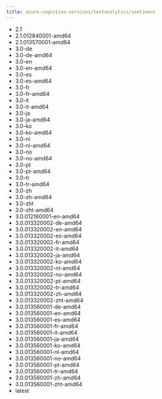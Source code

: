 ```yaml
---
title: azure-cognitive-services/textanalytics/sentiment
---
```

- 2.1
- 2.1.012840001-amd64
- 2.1.013570001-amd64
- 3.0-de
- 3.0-de-amd64
- 3.0-en
- 3.0-en-amd64
- 3.0-es
- 3.0-es-amd64
- 3.0-fr
- 3.0-fr-amd64
- 3.0-it
- 3.0-it-amd64
- 3.0-ja
- 3.0-ja-amd64
- 3.0-ko
- 3.0-ko-amd64
- 3.0-nl
- 3.0-nl-amd64
- 3.0-no
- 3.0-no-amd64
- 3.0-pt
- 3.0-pt-amd64
- 3.0-tr
- 3.0-tr-amd64
- 3.0-zh
- 3.0-zh-amd64
- 3.0-zht
- 3.0-zht-amd64
- 3.0.012160001-en-amd64
- 3.0.013320002-de-amd64
- 3.0.013320002-en-amd64
- 3.0.013320002-es-amd64
- 3.0.013320002-fr-amd64
- 3.0.013320002-it-amd64
- 3.0.013320002-ja-amd64
- 3.0.013320002-ko-amd64
- 3.0.013320002-nl-amd64
- 3.0.013320002-no-amd64
- 3.0.013320002-pt-amd64
- 3.0.013320002-tr-amd64
- 3.0.013320002-zh-amd64
- 3.0.013320002-zht-amd64
- 3.0.013560001-de-amd64
- 3.0.013560001-en-amd64
- 3.0.013560001-es-amd64
- 3.0.013560001-fr-amd64
- 3.0.013560001-it-amd64
- 3.0.013560001-ja-amd64
- 3.0.013560001-ko-amd64
- 3.0.013560001-nl-amd64
- 3.0.013560001-no-amd64
- 3.0.013560001-pt-amd64
- 3.0.013560001-tr-amd64
- 3.0.013560001-zh-amd64
- 3.0.013560001-zht-amd64
- latest
